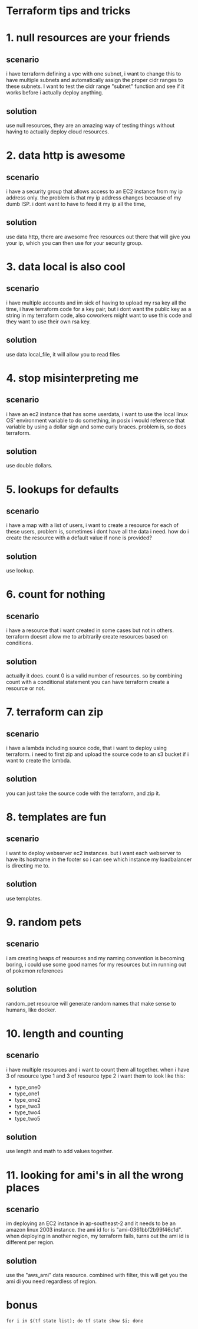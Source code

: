 # Terraform tips and tricks

# 1. null resources are your friends

## scenario
i have terraform defining a vpc with one subnet, i want to change this to have multiple subnets and automatically assign the proper cidr ranges to these subnets.
I want to test the cidr range "subnet" function and see if it works before i actually deploy anything.
## solution
use null resources, they are an amazing way of testing things without having to actually deploy cloud resources.
# 2. data http is awesome

## scenario
i have a security group that allows access to an EC2 instance from my ip address only.
the problem is that my ip address changes because of my dumb ISP.
i dont want to have to feed it my ip all the time, 
## solution
use data http, there are awesome free resources out there that will give you your ip, which you can then use for your security group.
# 3. data local is also cool

## scenario
i have multiple accounts and im sick of having to upload my rsa key all the time, i have terraform code for a key pair, but i dont want the public key as a string in my terraform code, also coworkers might want to use this code and they want to use their own rsa key.
## solution
use data local_file, it will allow you to read files
# 4. stop misinterpreting me

## scenario
i have an ec2 instance that has some userdata, i want to use the local linux OS' environment variable to do something, in posix i would reference that variable by using a dollar sign and some curly braces.
problem is, so does terraform.
## solution
use double dollars. 
# 5. lookups for defaults

## scenario
i have a map with a list of users, i want to create a resource for each of these users, problem is, sometimes i dont have all the data i need. how do i create the resource with a default value if none is provided?
## solution
use lookup.
# 6. count for nothing

## scenario
i have a resource that i want created in some cases but not in others.
terraform doesnt allow me to arbitrarily create resources based on conditions.
## solution
actually it does.
count 0 is a valid number of resources.
so by combining count with a conditional statement you can have terraform create a resource or not.
# 7. terraform can zip

## scenario
i have a lambda including source code, that i want to deploy using terraform.
i need to first zip and upload the source code to an s3 bucket if i want to create the lambda.
## solution
you can just take the source code with the terraform, and zip it.
# 8. templates are fun

## scenario
i want to deploy webserver ec2 instances. but i want each webserver to have its hostname in the footer so i can see which instance my loadbalancer is directing me to.
## solution
use templates.
# 9. random pets

## scenario
i am creating heaps of resources and my naming convention is becoming boring, i could use some good names for my resources but im running out of pokemon references
## solution
random_pet resource will generate random names that make sense to humans, like docker.
# 10. length and counting

## scenario
i have multiple resources and i want to count them all together.
when i have 3 of resource type 1
and 3 of resource type 2
i want them to look like this:
- type_one0
- type_one1
- type_one2
- type_two3
- type_two4
- type_two5
## solution
use length and math to add values together.
# 11. looking for ami's in all the wrong places
## scenario
im deploying an EC2 instance in ap-southeast-2 and it needs to be an amazon linux 2003 instance.
the ami id for is "ami-0361bbf2b99f46c1d".
when deploying in another region, my terraform fails, turns out the ami id is different per region.
## solution
use the "aws_ami" data resource.
combined with filter, this will get you the ami di you need regardless of region.


# bonus
`for i in $(tf state list); do tf state show $i; done`